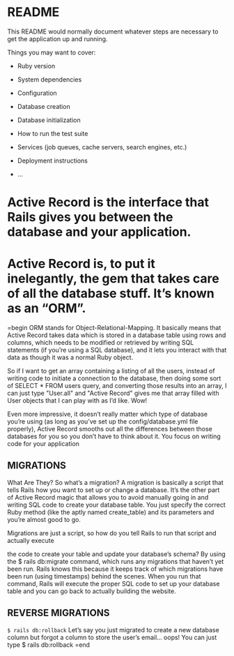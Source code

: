 # README

This README would normally document whatever steps are necessary to get the
application up and running.

Things you may want to cover:

- Ruby version

- System dependencies

- Configuration

- Database creation

- Database initialization

- How to run the test suite

- Services (job queues, cache servers, search engines, etc.)

- Deployment instructions

- ...

# Active Record is the interface that Rails gives you between the database and your application.

# Active Record is, to put it inelegantly, the gem that takes care of all the database stuff. It’s known as an “ORM”.

=begin
ORM stands for Object-Relational-Mapping. It basically means that Active Record takes data which is stored in a
database table using rows and columns, which needs to be modified or retrieved by writing SQL statements
(if you’re using a SQL database), and it lets you interact with that data as though it was a normal Ruby object.

So if I want to get an array containing a listing of all the users, instead of writing code to initiate a
connection to the database, then doing some sort of SELECT \* FROM users query, and converting those results into
an array, I can just type "User.all" and "Active Record" gives me that array filled with User objects that
I can play with as I’d like. Wow!

Even more impressive, it doesn’t really matter which type of database you’re using
(as long as you’ve set up the config/database.yml file properly), Active Record smooths out all the differences
between those databases for you so you don’t have to think about it. You focus on writing code for your application

## MIGRATIONS

What Are They?
So what’s a migration? A migration is basically a script that tells Rails how you want to set up or
change a database. It’s the other part of Active Record magic that allows you to avoid manually going in
and writing SQL code to create your database table. You just specify the correct Ruby method
(like the aptly named create_table) and its parameters and you’re almost good to go.

Migrations are just a script, so how do you tell Rails to run that script and actually execute

the code to create your table and update your database’s schema? By using the \$ rails db:migrate command,
which runs any migrations that haven’t yet been run. Rails knows this because it keeps track of which migrations
have been run (using timestamps) behind the scenes. When you run that command, Rails will execute the
proper SQL code to set up your database table and you can go back to actually building the website.

## REVERSE MIGRATIONS

`$ rails db:rollback`
Let’s say you just migrated to create a new database column but forgot a column to store the user’s email… oops! You can just type \$ rails db:rollback
=end
